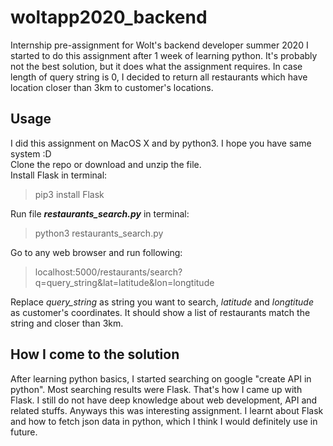 # woltapp2020_backend
Internship pre-assignment for Wolt's backend developer summer 2020
I started to do this assignment after 1 week of learning python. It's probably not the best solution, but it does what the assignment requires. In case length of query string is 0, I decided to return all restaurants which have location closer than 3km to customer's locations.

## Usage
I did this assignment on MacOS X and by python3. I hope you have same system :D\
Clone the repo or download and unzip the file.\
Install Flask in terminal:
> pip3 install Flask

Run file **_restaurants_search.py_** in terminal:
> python3 restaurants_search.py

Go to any web browser and run following:
> localhost:5000/restaurants/search?q=query_string&lat=latitude&lon=longtitude

Replace _query_string_ as string you want to search, _latitude_ and _longtitude_ as customer's coordinates. It should show a list of restaurants match the string and closer than 3km.

## How I come to the solution
After learning python basics, I started searching on google "create API in python". Most searching results were Flask. That's how I came up with Flask. I still do not have deep knowledge about web development, API and related stuffs.
Anyways this was interesting assignment. I learnt about Flask and how to fetch json data in python, which I think I would definitely use in future.

